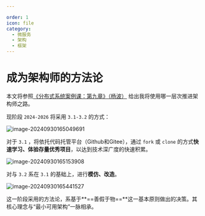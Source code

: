 ```yaml
---

order: 1
icon: file
category:
  - 微服务	
  - 架构
  - 框架
---
```




# 成为架构师的方法论

本文将参照[《分布式系统案例课：第九章》（杨波）](https://gitee.com/geektime-geekbang/geektime-distributed) 给出我将使用哪一层次推进架构师之路。

现阶段 `2024-2026` 将采用 `3.1-3.2` 的方式：

![image-20240930165049691](https://cdn.jsdelivr.net/gh/zhengzhenning/imageBeds@main/images/image-20240930165049691.png)

对于 `3.1` ，将依托代码托管平台（Github和Gitee），通过 `fork` 或 `clone` 的方式**快速学习、体验存量优秀项目**，以达到技术深广度的快速积累。

![image-20240930165153908](https://cdn.jsdelivr.net/gh/zhengzhenning/imageBeds@main/images/image-20240930165153908.png)

对与 `3.2` 系在 `3.1` 的基础上，进行**模仿、改造**。

![image-20240930165441527](https://cdn.jsdelivr.net/gh/zhengzhenning/imageBeds@main/images/image-20240930165441527.png)

这一阶段采用的方法论，系基于**==善假于物==**这一基本原则做出的决策。其核心理念与“最小可用架构”一脉相承。